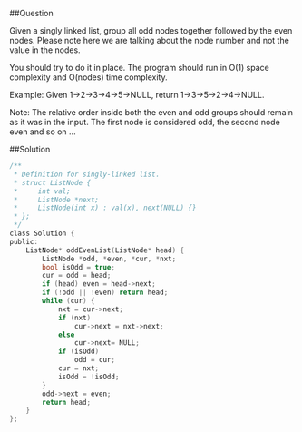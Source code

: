 ##Question

Given a singly linked list, group all odd nodes together followed by the even nodes. 
Please note here we are talking about the node number and not the value in the nodes.

You should try to do it in place. The program should run in O(1) space complexity and O(nodes) time complexity.

Example:
Given 1->2->3->4->5->NULL,
return 1->3->5->2->4->NULL.

Note:
The relative order inside both the even and odd groups should remain as it was in the input.
The first node is considered odd, the second node even and so on ... 

##Solution

```c
/**
 * Definition for singly-linked list.
 * struct ListNode {
 *     int val;
 *     ListNode *next;
 *     ListNode(int x) : val(x), next(NULL) {}
 * };
 */
class Solution {
public:
    ListNode* oddEvenList(ListNode* head) {
        ListNode *odd, *even, *cur, *nxt;
        bool isOdd = true;
        cur = odd = head;
        if (head) even = head->next;
        if (!odd || !even) return head;
        while (cur) {
            nxt = cur->next;
            if (nxt)
                cur->next = nxt->next;
            else
                cur->next= NULL;
            if (isOdd) 
                odd = cur;
            cur = nxt;
            isOdd = !isOdd;
        }
        odd->next = even;
        return head;
    }
};
```
